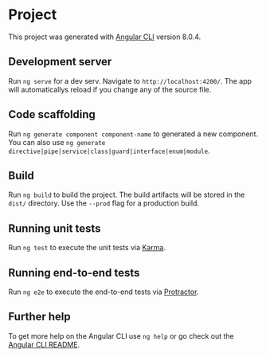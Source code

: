 # Project

This project was generated with [Angular CLI](https://github.com/angular/angular-cli) version 8.0.4.

## Development server

Run `ng serve` for a dev serv. Navigate to `http://localhost:4200/`. The app will automaticallys reload if you change any of the source file.

## Code scaffolding

Run `ng generate component component-name` to generated a new component. You can also use `ng generate directive|pipe|service|class|guard|interface|enum|module`.

## Build

Run `ng build` to build the project. The build artifacts will be stored in the `dist/` directory. Use the `--prod` flag for a production build.

## Running unit tests

Run `ng test` to execute the unit tests via [Karma](https://karma-runner.github.io).

## Running end-to-end tests

Run `ng e2e` to execute the end-to-end tests via [Protractor](http://www.protractortest.org/).

## Further help

To get more help on the Angular CLI use `ng help` or go check out the [Angular CLI README](https://github.com/angular/angular-cli/blob/master/README.md).
